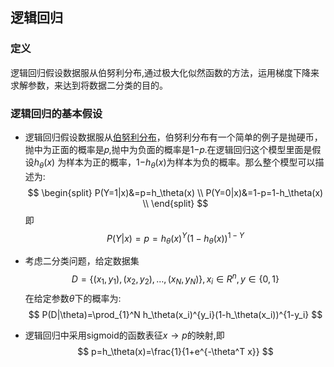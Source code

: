 <script type="text/x-mathjax-config">
        MathJax.Hub.Config({
          tex2jax: {inlineMath: [['$','$']]}
        });
</script>

## 逻辑回归

### 定义
逻辑回归假设数据服从伯努利分布,通过极大化似然函数的方法，运用梯度下降来求解参数，来达到将数据二分类的目的。

### 逻辑回归的基本假设

- 逻辑回归假设数据服从[伯努利分布](../statics/bernoulli_distribution.md)，伯努利分布有一个简单的例子是抛硬币，抛中为正面的概率是𝑝,抛中为负面的概率是1−𝑝.在逻辑回归这个模型里面是假设$h_\theta(x)$ 为样本为正的概率，1−$h_\theta(x)$为样本为负的概率。那么整个模型可以描述为:
$$
    \begin{split}
    P(Y=1|x)&=p=h_\theta(x) \\
    P(Y=0|x)&=1-p=1-h_\theta(x) \\
    \end{split}
$$
即
$$
    P(Y|x) =p=h_\theta(x)^Y(1-h_\theta(x))^{1-Y} 
$$



- 考虑二分类问题，给定数据集
$$
    D=\{(x_1,y_1),(x_2,y_2),\dots,(x_N,y_N)\},x_i\in R^n,y\in \{0,1\}
$$
在给定参数$\theta$下的概率为:
$$
    P(D|\theta)=\prod_{1}^N h_\theta(x_i)^{y_i}(1-h_\theta(x_i))^{1-y_i}
$$

-  逻辑回归中采用sigmoid的函数表征$x\rightarrow p$的映射,即
$$
    p=h_\theta(x)=\frac{1}{1+e^{-\theta^T x}}
$$